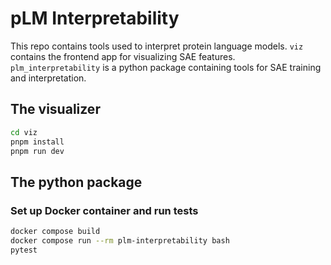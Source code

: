 # pLM Interpretability

This repo contains tools used to interpret protein language models. `viz` contains the frontend app for visualizing SAE features. `plm_interpretability` is a python package containing tools for SAE training and interpretation.

## The visualizer

```bash
cd viz
pnpm install
pnpm run dev
```

## The python package

### Set up Docker container and run tests

```bash
docker compose build
docker compose run --rm plm-interpretability bash
pytest
```
